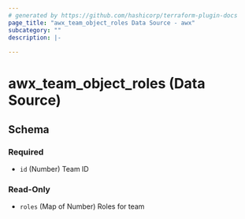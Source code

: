 ```yaml
---
# generated by https://github.com/hashicorp/terraform-plugin-docs
page_title: "awx_team_object_roles Data Source - awx"
subcategory: ""
description: |-
  
---
```


# awx_team_object_roles (Data Source)





<!-- schema generated by tfplugindocs -->
## Schema

### Required

- `id` (Number) Team ID

### Read-Only

- `roles` (Map of Number) Roles for team
